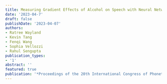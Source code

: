 ```yaml
---
title: Measuring Gradient Effects of Alcohol on Speech with Neural Networks' Posterior Probability of Phonological Features
date: '2023-04-7'
draft: false
publishDate: '2023-04-07'
authors:
- Ratree Wayland
- Kevin Tang
- Fenqi Wang
- Sophia Vellozzi
- Rahul Sengupta
publication_types:
- '1'
abstract: ''
featured: true
publication: '*Proceedings of the 20th International Congress of Phonetic Sciences, Prague, Czech Republic 2023*'
---
```

